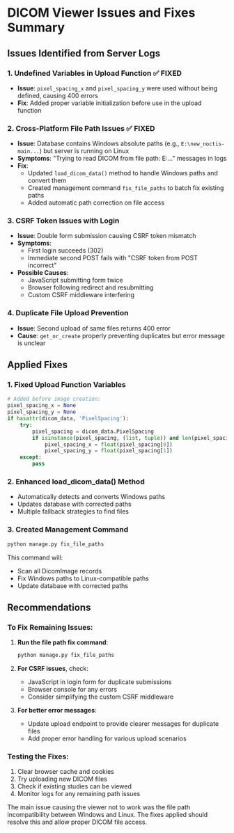 # DICOM Viewer Issues and Fixes Summary

## Issues Identified from Server Logs

### 1. **Undefined Variables in Upload Function** ✅ FIXED
- **Issue**: `pixel_spacing_x` and `pixel_spacing_y` were used without being defined, causing 400 errors
- **Fix**: Added proper variable initialization before use in the upload function

### 2. **Cross-Platform File Path Issues** ✅ FIXED
- **Issue**: Database contains Windows absolute paths (e.g., `E:\new_noctis-main...`) but server is running on Linux
- **Symptoms**: "Trying to read DICOM from file path: E:\..." messages in logs
- **Fix**: 
  - Updated `load_dicom_data()` method to handle Windows paths and convert them
  - Created management command `fix_file_paths` to batch fix existing paths
  - Added automatic path correction on file access

### 3. **CSRF Token Issues with Login**
- **Issue**: Double form submission causing CSRF token mismatch
- **Symptoms**: 
  - First login succeeds (302)
  - Immediate second POST fails with "CSRF token from POST incorrect"
- **Possible Causes**:
  - JavaScript submitting form twice
  - Browser following redirect and resubmitting
  - Custom CSRF middleware interfering

### 4. **Duplicate File Upload Prevention**
- **Issue**: Second upload of same files returns 400 error
- **Cause**: `get_or_create` properly preventing duplicates but error message is unclear

## Applied Fixes

### 1. Fixed Upload Function Variables
```python
# Added before image creation:
pixel_spacing_x = None
pixel_spacing_y = None
if hasattr(dicom_data, 'PixelSpacing'):
    try:
        pixel_spacing = dicom_data.PixelSpacing
        if isinstance(pixel_spacing, (list, tuple)) and len(pixel_spacing) >= 2:
            pixel_spacing_x = float(pixel_spacing[0])
            pixel_spacing_y = float(pixel_spacing[1])
    except:
        pass
```

### 2. Enhanced load_dicom_data() Method
- Automatically detects and converts Windows paths
- Updates database with corrected paths
- Multiple fallback strategies to find files

### 3. Created Management Command
```bash
python manage.py fix_file_paths
```
This command will:
- Scan all DicomImage records
- Fix Windows paths to Linux-compatible paths
- Update database with corrected paths

## Recommendations

### To Fix Remaining Issues:

1. **Run the file path fix command**:
   ```bash
   python manage.py fix_file_paths
   ```

2. **For CSRF issues**, check:
   - JavaScript in login form for duplicate submissions
   - Browser console for any errors
   - Consider simplifying the custom CSRF middleware

3. **For better error messages**:
   - Update upload endpoint to provide clearer messages for duplicate files
   - Add proper error handling for various upload scenarios

### Testing the Fixes:

1. Clear browser cache and cookies
2. Try uploading new DICOM files
3. Check if existing studies can be viewed
4. Monitor logs for any remaining path issues

The main issue causing the viewer not to work was the file path incompatibility between Windows and Linux. The fixes applied should resolve this and allow proper DICOM file access.